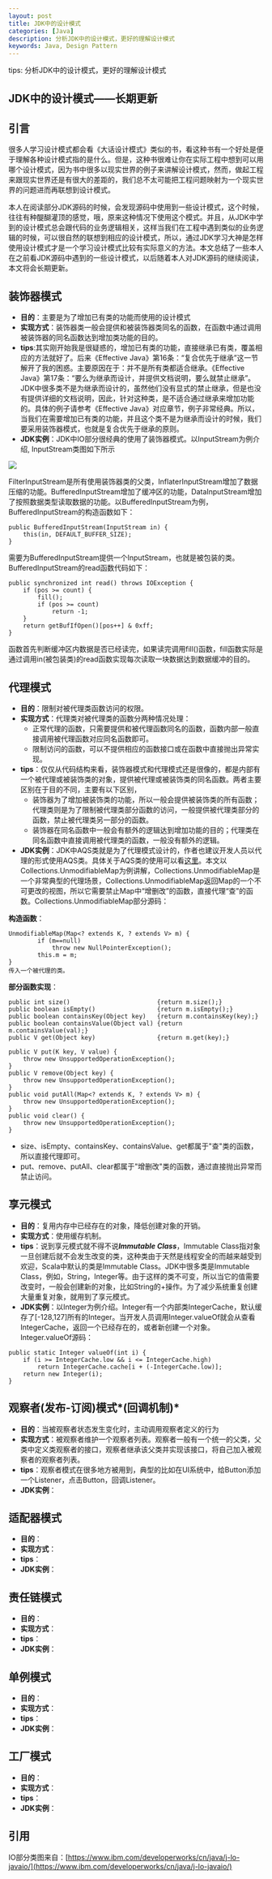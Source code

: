 ```yaml
---
layout: post
title: JDK中的设计模式
categories: [Java]
description: 分析JDK中的设计模式，更好的理解设计模式
keywords: Java, Design Pattern
---
```


tips: 分析JDK中的设计模式，更好的理解设计模式

## JDK中的设计模式——长期更新

## 引言

很多人学习设计模式都会看《大话设计模式》类似的书，看这种书有一个好处是便于理解各种设计模式指的是什么。但是，这种书很难让你在实际工程中想到可以用哪个设计模式，因为书中很多以现实世界的例子来讲解设计模式，然而，做起工程来跟现实世界还是有很大的差距的，我们总不太可能把工程问题映射为一个现实世界的问题进而再联想到设计模式。

本人在阅读部分JDK源码的时候，会发现源码中使用到一些设计模式，这个时候，往往有种醍醐灌顶的感觉，哦，原来这种情况下使用这个模式。并且，从JDK中学到的设计模式总会跟代码的业务逻辑相关，这样当我们在工程中遇到类似的业务逻辑的时候，可以很自然的联想到相应的设计模式，所以，通过JDK学习大神是怎样使用设计模式才是一个学习设计模式比较有实际意义的方法。本文总结了一些本人在之前看JDK源码中遇到的一些设计模式，以后随着本人对JDK源码的继续阅读，本文将会长期更新。

## 装饰器模式

* **目的**：主要是为了增加已有类的功能而使用的设计模式
* **实现方式**：装饰器类一般会提供和被装饰器类同名的函数，在函数中通过调用被装饰器的同名函数达到增加类功能的目的。
* **tips**:其实刚开始我是很疑惑的，增加已有类的功能，直接继承已有类，覆盖相应的方法就好了。后来《Effective Java》第16条：“复合优先于继承”这一节解开了我的困惑。主要原因在于：并不是所有类都适合继承。《Effective Java》第17条：“要么为继承而设计，并提供文档说明，要么就禁止继承”。JDK中很多类不是为继承而设计的，虽然他们没有显式的禁止继承，但是也没有提供详细的文档说明，因此，针对这种类，是不适合通过继承来增加功能的。具体的例子请参考《Effective Java》对应章节，例子非常经典。所以，当我们在需要增加已有类的功能，并且这个类不是为继承而设计的时候，我们要采用装饰器模式，也就是复合优先于继承的原则。
* **JDK实例**：JDK中IO部分很经典的使用了装饰器模式。以InputStream为例介绍, InputStream类图如下所示

![](/images/post/java_io_uml.png)

FilterInputStream是所有使用装饰器类的父类，InflaterInputStream增加了数据压缩的功能。BufferedInputStream增加了缓冲区的功能，DataInputStream增加了按照数据类型读取数据的功能。以BufferedInputStream为例，BufferedInputStream的构造函数如下：

	public BufferedInputStream(InputStream in) {
        this(in, DEFAULT_BUFFER_SIZE);
    }
需要为BufferedInputStream提供一个InputStream，也就是被包装的类。BufferedInputStream的read函数代码如下：
 	
	public synchronized int read() throws IOException {
        if (pos >= count) {
            fill();
            if (pos >= count)
                return -1;
        }
        return getBufIfOpen()[pos++] & 0xff;
    }
函数首先判断缓冲区内数据是否已经读完，如果读完调用fill()函数，fill函数实际是通过调用in(被包装类)的read函数实现每次读取一块数据达到数据缓冲的目的。

## 代理模式

* **目的**：限制对被代理类函数访问的权限。
* **实现方式**：代理类对被代理类的函数分两种情况处理：
	* 正常代理的函数，只需要提供和被代理函数同名的函数，函数内部一般直接调用被代理函数对应同名函数即可。
	* 限制访问的函数，可以不提供相应的函数接口或在函数中直接抛出异常实现。
* **tips**：仅仅从代码结构来看，装饰器模式和代理模式还是很像的，都是内部有一个被代理或被装饰类的对象，提供被代理或被装饰类的同名函数。两者主要区别在于目的不同，主要有以下区别，
	* 装饰器为了增加被装饰类的功能，所以一般会提供被装饰类的所有函数；代理类则是为了限制被代理类部分函数的访问，一般提供被代理类部分的函数，禁止被代理类另一部分的函数。
	* 装饰器在同名函数中一般会有额外的逻辑达到增加功能的目的；代理类在同名函数中直接调用被代理类的函数，一般没有额外的逻辑。
* **JDK实例**：JDK中AQS类就是为了代理模式设计的，作者也建议开发人员以代理的形式使用AQS类。具体关于AQS类的使用可以看[这里](https://niceaz.com/2017/04/01/reentrantlock/)。本文以Collections.UnmodifiableMap为例讲解，Collections.UnmodifiableMap是一个非常典型的代理场景，Collections.UnmodifiableMap返回Map的一个不可更改的视图，所以它需要禁止Map中“增删改”的函数，直接代理“查”的函数。Collections.UnmodifiableMap部分源码：

**构造函数**：

```
UnmodifiableMap(Map<? extends K, ? extends V> m) {
        if (m==null)
            throw new NullPointerException();
        this.m = m;
}
传入一个被代理的类。
```
**部分函数实现**：

```
public int size()                        {return m.size();}
public boolean isEmpty()                 {return m.isEmpty();}
public boolean containsKey(Object key)   {return m.containsKey(key);}
public boolean containsValue(Object val) {return m.containsValue(val);}
public V get(Object key)                 {return m.get(key);}

public V put(K key, V value) {
    throw new UnsupportedOperationException();
}
public V remove(Object key) {
    throw new UnsupportedOperationException();
}
public void putAll(Map<? extends K, ? extends V> m) {
    throw new UnsupportedOperationException();
}
public void clear() {
    throw new UnsupportedOperationException();
}
```

* size、isEmpty、containsKey、containsValue、get都属于"查"类的函数，所以直接代理即可。
* put、remove、putAll、clear都属于"增删改"类的函数，通过直接抛出异常而禁止访问。


## 享元模式

* **目的**：复用内存中已经存在的对象，降低创建对象的开销。
* **实现方式**：使用缓存机制。
* **tips**：说到享元模式就不得不说***Immutable Class***，Immutable Class指对象一旦创建后就不会发生改变的类，这种类由于天然是线程安全的而越来越受到欢迎，Scala中默认的类是Immutable Class。JDK中很多类是Immutable Class，例如，String，Integer等。由于这样的类不可变，所以当它的值需要改变时，一般会创建新的对象，比如String的+操作。为了减少系统重复创建大量重复对象，就用到了享元模式。
* **JDK实例**：以Integer为例介绍。Integer有一个内部类IntegerCache，默认缓存了[-128,127]所有的Integer。当开发人员调用Integer.valueOf就会从查看IntegerCache，返回一个已经存在的，或者新创建一个对象。
Integer.valueOf源码：

```
public static Integer valueOf(int i) {
    if (i >= IntegerCache.low && i <= IntegerCache.high)
        return IntegerCache.cache[i + (-IntegerCache.low)];
    return new Integer(i);
}
```

## 观察者(发布-订阅)模式*(回调机制)*

* **目的**：当被观察者状态发生变化时，主动调用观察者定义的行为
* **实现方式**：被观察者维护一个观察者列表。观察者一般有一个统一的父类，父类中定义类观察者的接口，观察者继承该父类并实现该接口，将自己加入被观察者的观察者列表。
* **tips**：观察者模式在很多地方被用到，典型的比如在UI系统中，给Button添加一个Listener，点击Button，回调Listener。
* **JDK实例**：

## 适配器模式

* **目的**：
* **实现方式**：
* **tips**：
* **JDK实例**：

## 责任链模式

* **目的**：
* **实现方式**：
* **tips**：
* **JDK实例**：

## 单例模式

* **目的**：
* **实现方式**：
* **tips**：
* **JDK实例**：

## 工厂模式

* **目的**：
* **实现方式**：
* **tips**：
* **JDK实例**：

## 引用
IO部分类图来自：[https://www.ibm.com/developerworks/cn/java/j-lo-javaio/](https://www.ibm.com/developerworks/cn/java/j-lo-javaio/)